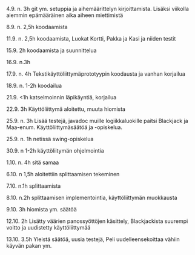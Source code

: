 4.9. n. 3h git ym. setuppia ja aihemäärittelyn kirjoittamista. Lisäksi viikolla aiemmin epämääräinen aika aiheen miettimistä

8.9. n. 2,5h koodaamista

11.9. n. 2,5h koodaamista, Luokat Kortti, Pakka ja Kasi ja niiden testit

15.9. 2h koodaamista ja suunnittelua

16.9. n.3h

17.9. n. 4h Tekstikäyttöliittymäprototyypin koodausta ja vanhan korjailua

18.9. n. 1-2h koodailua

21.9. <1h katselmoinnin läpikäyntiä, korjailua

22.9. 3h Käyttöliittymä aloitettu, muuta hiomista

25.9. n. 3h Lisää testejä, javadoc muille logiikkaluokille paitsi Blackjack ja Maa-enum. Käyttöliittymäsäätöä ja -opiskelua.

25.9. n. 1h netissä swing-opiskelua

30.9. n 1-2h käyttöliitymän ohjelmointia

1.10. n. 4h sitä samaa

6.10. n 1,5h aloitettiin splittaamisen tekeminen

7.10. n.1h splittaamista

8.10. n.2h splittaamisen implementointia, käyttöliittymän muokkausta

9.10. 3h hiomista ym. säätöä

12.10. 2h Lisätty väärien panossyöttöjen käsittely, Blackjackista suurempi voitto ja uudistetty käyttöliittymää

13.10. 3.5h Yleistä säätöä, uusia testejä, Peli uudelleensekoittaa vähiin käyvän pakan ym.
